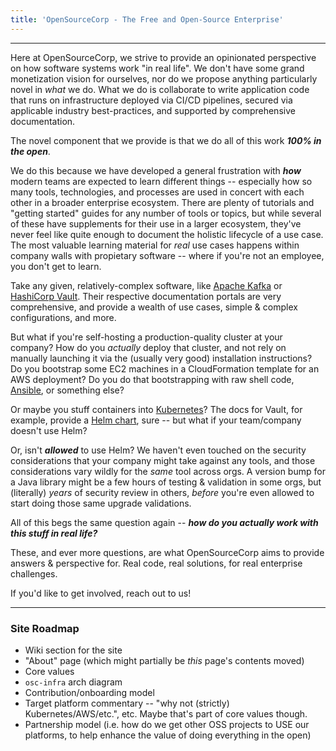 ```yaml
---
title: 'OpenSourceCorp - The Free and Open-Source Enterprise'
---
```


---

Here at OpenSourceCorp, we strive to provide an opinionated perspective on how
software systems work "in real life". We don't have some grand monetization
vision for ourselves, nor do we propose anything particularly novel in *what* we
do. What we do is collaborate to write application code that runs on
infrastructure deployed via CI/CD pipelines, secured via applicable industry
best-practices, and supported by comprehensive documentation.

The novel component that we provide is that we do all of this work ***100% in
the open***.

We do this because we have developed a general frustration with ***how*** modern
teams are expected to learn different things -- especially how so many tools,
technologies, and processes are used in concert with each other in a broader
enterprise ecosystem. There are plenty of tutorials and "getting started" guides
for any number of tools or topics, but while several of these have supplements
for their use in a larger ecosystem, they've never feel like quite enough to
document the holistic lifecycle of a use case. The most valuable learning
material for *real* use cases happens within company walls with propietary
software -- where if you're not an employee, you don't get to learn.

Take any given, relatively-complex software, like [Apache
Kafka](https://kafka.apache.org/) or [HashiCorp
Vault](https://www.vaultproject.io/docs). Their respective documentation portals
are very comprehensive, and provide a wealth of use cases, simple & complex
configurations, and more.

But what if you're self-hosting a production-quality cluster at your company?
How do you *actually* deploy that cluster, and not rely on manually launching it
via the (usually very good) installation instructions? Do you bootstrap some EC2
machines in a CloudFormation template for an AWS deployment? Do you do that
bootstrapping with raw shell code, [Ansible](https://docs.ansible.com/), or
something else?

Or maybe you stuff containers into [Kubernetes](https://kubernetes.io/docs/)?
The docs for Vault, for example, provide a [Helm
chart](https://www.vaultproject.io/docs/platform/k8s/helm), sure -- but what if
your team/company doesn't use Helm?

Or, isn't ***allowed*** to use Helm? We haven't even touched on the security
considerations that your company might take against any tools, and those
considerations vary wildly for the *same* tool across orgs. A version bump for a
Java library might be a few hours of testing & validation in some orgs, but
(literally) *years* of security review in others, *before* you're even allowed
to start doing those same upgrade validations.

All of this begs the same question again -- ***how do you actually work with
this stuff in real life?***

These, and ever more questions, are what OpenSourceCorp aims to provide answers
& perspective for. Real code, real solutions, for real enterprise challenges.

If you'd like to get involved, reach out to us!

---

### Site Roadmap

* Wiki section for the site
* "About" page (which might partially be *this* page's contents moved)
* Core values
* `osc-infra` arch diagram
* Contribution/onboarding model
* Target platform commentary -- "why not (strictly) Kubernetes/AWS/etc.", etc.
  Maybe that's part of core values though.
* Partnership model (i.e. how do we get other OSS projects to USE our platforms,
  to help enhance the value of doing everything in the open)
